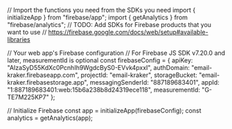 // Import the functions you need from the SDKs you need
import { initializeApp } from "firebase/app";
import { getAnalytics } from "firebase/analytics";
// TODO: Add SDKs for Firebase products that you want to use
// https://firebase.google.com/docs/web/setup#available-libraries

// Your web app's Firebase configuration
// For Firebase JS SDK v7.20.0 and later, measurementId is optional
const firebaseConfig = {
  apiKey: "AIzaSyD55KdXc0PcnhIh9WgdcByS0-EVvk4pxxI",
  authDomain: "email-kraker.firebaseapp.com",
  projectId: "email-kraker",
  storageBucket: "email-kraker.firebasestorage.app",
  messagingSenderId: "887189683401",
  appId: "1:887189683401:web:15b6a238b8d24319ece118",
  measurementId: "G-TE7M225KP7"
};

// Initialize Firebase
const app = initializeApp(firebaseConfig);
const analytics = getAnalytics(app);